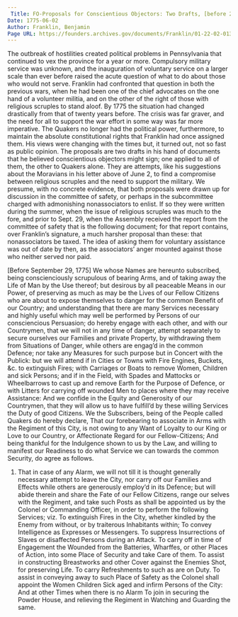 ```yaml
---
 Title: FO-Proposals for Conscientious Objectors: Two Drafts, [before 29 September 1775]
Date: 1775-06-02
Author: Franklin, Benjamin
Page URL: https://founders.archives.gov/documents/Franklin/01-22-02-0131
---
```


The outbreak of hostilities created political problems in Pennsylvania that continued to vex the province for a year or more. Compulsory military service was unknown, and the inauguration of voluntary service on a larger scale than ever before raised the acute question of what to do about those who would not serve. Franklin had confronted that question in both the previous wars, when he had been one of the chief advocates on the one hand of a volunteer militia, and on the other of the right of those with religious scruples to stand aloof. By 1775 the situation had changed drastically from that of twenty years before. The crisis was far graver, and the need for all to support the war effort in some way was far more imperative. The Quakers no longer had the political power, furthermore, to maintain the absolute constitutional rights that Franklin had once assigned them. His views were changing with the times but, it turned out, not so fast as public opinion.
The proposals are two drafts in his hand of documents that he believed conscientious objectors might sign; one applied to all of them, the other to Quakers alone. They are attempts, like his suggestions about the Moravians in his letter above of June 2, to find a compromise between religious scruples and the need to support the military. We presume, with no concrete evidence, that both proposals were drawn up for discussion in the committee of safety, or perhaps in the subcommittee charged with admonishing nonassociators to enlist. If so they were written during the summer, when the issue of religious scruples was much to the fore, and prior to Sept. 29, when the Assembly received the report from the committee of safety that is the following document; for that report contains, over Franklin’s signature, a much harsher proposal than these: that nonassociators be taxed. The idea of asking them for voluntary assistance was out of date by then, as the associators’ anger mounted against those who neither served nor paid.
 
[Before September 29, 1775]
We whose Names are hereunto subscribed, being conscienciously scrupulous of bearing Arms, and of taking away the Life of Man by the Use thereof; but desirous by all peaceable Means in our Power, of preserving as much as may be the Lives of our Fellow Citizens who are about to expose themselves to danger for the common Benefit of our Country; and understanding that there are many Services necessary and highly useful which may well be performed by Persons of our consciencious Persuasion; do hereby engage with each other, and with our Countrymen, that we will not in any time of danger, attempt separately to secure ourselves our Families and private Property, by withdrawing them from Situations of Danger, while others are engag’d in the common Defence; nor take any Measures for such purpose but in Concert with the Publick: but we will attend if in Cities or Towns with Fire Engines, Buckets, &c. to extinguish Fires; with Carriages or Boats to remove Women, Children and sick Persons; and if in the Field, with Spades and Mattocks or Wheelbarrows to cast up and remove Earth for the Purpose of Defence, or with Litters for carrying off wounded Men to places where they may receive Assistance: And we confide in the Equity and Generosity of our Countrymen, that they will allow us to have fulfill’d by these willing Services the Duty of good Citizens.
We the Subscribers, being of the People called Quakers do hereby declare, That our forebearing to associate in Arms with the Regiment of this City, is not owing to any Want of Loyalty to our King or Love to our Country, or Affectionate Regard for our Fellow-Citizens; And being thankful for the Indulgence shown to us by the Law, and willing to manifest our Readiness to do what Service we can towards the common Security, do agree as follows.
1. That in case of any Alarm, we will not till it is thought generally necessary attempt to leave the City, nor carry off our Families and Effects while others are generously employ’d in its Defence; but will abide therein and share the Fate of our Fellow Citizens, range our selves with the Regiment, and take such Posts as shall be appointed us by the Colonel or Commanding Officer, in order to perform the following Services; viz. To extinguish Fires in the City, whether kindled by the Enemy from without, or by traiterous Inhabitants within; To convey Intelligence as Expresses or Messengers. To suppress Insurrections of Slaves or disaffected Persons during an Attack. To carry off in time of Engagement the Wounded from the Batteries, Wharffes, or other Places of Action, into some Place of Security and take Care of them. To assist in constructing Breastworks and other Cover against the Enemies Shot, for preserving Life. To carry Refreshments to such as are on Duty. To assist in conveying away to such Place of Safety as the Colonel shall appoint the Women Children Sick aged and infirm Persons of the City: And at other Times when there is no Alarm To join in securing the Powder House, and relieving the Regiment in Watching and Guarding the same.

